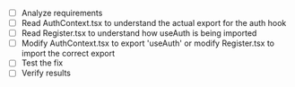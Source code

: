 - [ ] Analyze requirements
- [ ] Read AuthContext.tsx to understand the actual export for the auth hook
- [ ] Read Register.tsx to understand how useAuth is being imported
- [ ] Modify AuthContext.tsx to export 'useAuth' or modify Register.tsx to import the correct export
- [ ] Test the fix
- [ ] Verify results
